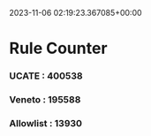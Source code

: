 2023-11-06 02:19:23.367085+00:00
# Rule Counter 
 ### UCATE : 400538

 ### Veneto : 195588

 ### Allowlist : 13930